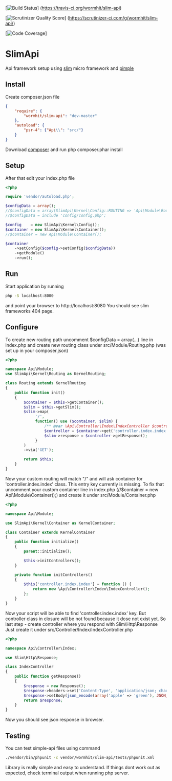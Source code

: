 [![Build Status](https://travis-ci.org/wormhit/slim-api.png?branch=master)]
(https://travis-ci.org/wormhit/slim-api)

[![Scrutinizer Quality Score](https://scrutinizer-ci.com/g/wormhit/slim-api/badges/quality-score.png?s=043433cd499dcee86d4a27ee62edf0f7280063b3)]
(https://scrutinizer-ci.com/g/wormhit/slim-api/)

[![Code Coverage](https://coveralls.io/repos/wormhit/slim-api/badge.png?branch=master)]

SlimApi
=============

Api framework setup using [slim][1] micro framework and [pimple][2]

Install
-----

Create composer.json file
``` json
{
    "require": {
        "wormhit/slim-api": "dev-master"
    },
    "autoload": {
        "psr-4": {"Api\\": "src/"}
    }
}
```

Download [composer][3] and run php composer.phar install

Setup
-----

After that edit your index.php file

``` php
<?php

require 'vendor/autoload.php';

$configData = array();
//$configData = array(SlimApi\Kernel\Config::ROUTING => 'Api\Module\Routing');
//$configData = include 'config/config.php';

$config    = new SlimApi\Kernel\Config();
$container = new SlimApi\Kernel\Container();
//$container = new Api\Module\Container();

$container
    ->setConfig($config->setConfig($configData))
    ->getModule()
    ->run();
```

Run
-----

Start application by running

``` sh
php -S localhost:8000
```

and point your browser to http://localhost:8080
You should see slim frameworks 404 page.

Configure
-----

To create new routing path uncomment $configData = array(...) line in index.php and
create new routing class under src/Module/Routing.php (was set up in your composer.json)

``` php
<?php

namespace Api\Module;
use SlimApi\Kernel\Routing as KernelRouting;

class Routing extends KernelRouting
{
    public function init()
    {
        $container = $this->getContainer();
        $slim = $this->getSlim();
        $slim->map(
             '/',
             function() use ($container, $slim) {
                 /** @var \Api\Controller\Index\IndexController $controller */
                 $controller = $container->get('controller.index.index');
                 $slim->response = $controller->getResponse();
             }
        )
        ->via('GET');

        return $this;
    }
}
```

Now your custom routing will match "/" and will ask container for 'controller.index.index' class.
This entry key currently is missing.
To fix that uncomment your custom container line in index.php (//$container = new Api\Module\Container();)
and create it under src/Module/Container.php


``` php
<?php

namespace Api\Module;

use SlimApi\Kernel\Container as KernelContainer;

class Container extends KernelContainer
{
    public function initialize()
    {
        parent::initialize();

        $this->initControllers();
    }

    private function initControllers()
    {
        $this['controller.index.index'] = function () {
            return new \Api\Controller\Index\IndexController();
        };
    }
}
```

Now your script will be able to find 'controller.index.index' key.
But controller class in closure will be not found because it dose not exist yet.
So last step - create controller where you respond with Slim\Http\Response
Just create it under src/Controller/Index/IndexController.php

``` php
<?php

namespace Api\Controller\Index;

use Slim\Http\Response;

class IndexController
{
    public function getResponse()
    {
        $response = new Response();
        $response->headers->set('Content-Type', 'application/json; charset=utf-8');
        $response->setBody(json_encode(array('apple' => 'green'), JSON_UNESCAPED_UNICODE));
        return $response;
    }
}
```

Now you should see json response in browser.

Testing
-----

You can test simple-api files using command
``` sh
./vendor/bin/phpunit -c vendor/wormhit/slim-api/tests/phpunit.xml
```

Library is really simple and easy to understand.
If things dont work out as expected, check terminal output when running php server.


[1]: http://www.slimframework.com
[2]: http://pimple.sensiolabs.org
[3]: http://getcomposer.org